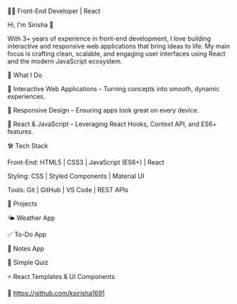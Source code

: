 👩‍💻 Front-End Developer | React

Hi, I'm Sirisha 👋

With 3+ years of experience in front-end development, I love building interactive and responsive web applications that bring ideas to life. My main focus is crafting clean, scalable, and engaging user interfaces using React and the modern JavaScript ecosystem.

🔭 What I Do

🎯 Interactive Web Applications – Turning concepts into smooth, dynamic experiences.

🎯 Responsive Design – Ensuring apps look great on every device.

🎯 React & JavaScript – Leveraging React Hooks, Context API, and ES6+ features.

🛠️ Tech Stack

Front-End: HTML5 | CSS3 | JavaScript (ES6+) | React

Styling: CSS | Styled Components | Material UI

Tools: Git | GitHub | VS Code | REST APIs

🚀 Projects

🌤️ Weather App

✅ To-Do App

📝 Notes App

🎯 Simple Quiz

⚡ React Templates & UI Components

🔗 https://github.com/ksirisha1691
